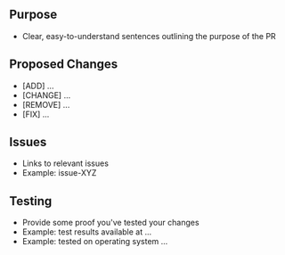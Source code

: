 ## Purpose
- Clear, easy-to-understand sentences outlining the purpose of the PR
## Proposed Changes
- [ADD] ...
- [CHANGE] ...
- [REMOVE] ...
- [FIX] ...
## Issues
- Links to relevant issues
- Example: issue-XYZ
## Testing
- Provide some proof you've tested your changes 
- Example: test results available at ...
- Example: tested on operating system ...